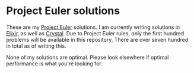 # Project Euler solutions

These are my [Project Euler](https://projecteuler.net) solutions. I am currently writing solutions in [Elixir](https://elixir-lang.org), as well as [Crystal](https://crystal-lang.org/). Due to Project Euler
rules, only the first hundred problems will be available in this repository. There are over seven hundred in total as of writing this.

None of my solutions are optimal. Please look elsewhere if optimal performance is what you're looking for.